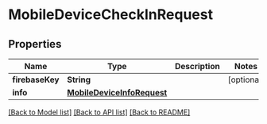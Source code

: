 # MobileDeviceCheckInRequest

## Properties
Name | Type | Description | Notes
------------ | ------------- | ------------- | -------------
**firebaseKey** | **String** |  | [optional] 
**info** | [**MobileDeviceInfoRequest**](MobileDeviceInfoRequest.md) |  | 

[[Back to Model list]](../README.md#documentation-for-models) [[Back to API list]](../README.md#documentation-for-api-endpoints) [[Back to README]](../README.md)


